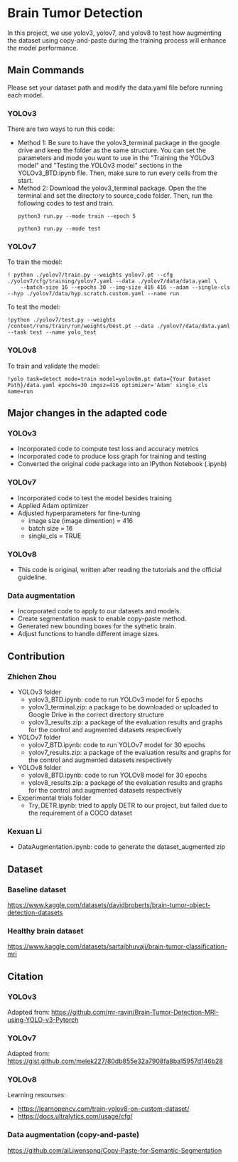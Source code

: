 # Brain Tumor Detection

In this project, we use yolov3, yolov7, and yolov8 to test how augmenting the dataset using copy-and-paste during the training process will enhance the model performance.

## Main Commands
Please set your dataset path and modify the data.yaml file before running each model.

### YOLOv3
There are two ways to run this code:
- Method 1: Be sure to have the yolov3_terminal package in the google drive and keep the folder as the same structure. You can set the parameters and mode you want to use in the "Training the YOLOv3 model" and "Testing the YOLOv3 model" sections in the YOLOv3_BTD.ipynb file. Then, make sure to run every cells from the start.
- Method 2: Download the yolov3_terminal package. Open the the terminal and set the directory to source_code folder. Then, run the following codes to test and train.
  ```
  python3 run.py --mode train --epoch 5
  ```
  ```
  python3 run.py --mode test
  ```

### YOLOv7
To train the model:
```
! python ./yolov7/train.py --weights yolov7.pt --cfg ./yolov7/cfg/training/yolov7.yaml --data ./yolov7/data/data.yaml \
    --batch-size 16 --epochs 30 --img-size 416 416 --adam --single-cls --hyp ./yolov7/data/hyp.scratch.custom.yaml --name run
```
To test the model:
```
!python ./yolov7/test.py --weights /content/runs/train/run/weights/best.pt --data ./yolov7/data/data.yaml --task test --name yolo_test
```

### YOLOv8
To train and validate the model:
```
!yolo task=detect mode=train model=yolov8m.pt data={Your Dataset Path}/data.yaml epochs=30 imgsz=416 optimizer='Adam' single_cls name=run
```


## Major changes in the adapted code

### YOLOv3
- Incorporated code to compute test loss and accuracy metrics
- Incorporated code to produce loss graph for training and testing
- Converted the original code package into an IPython Notebook (.ipynb)

### YOLOv7
- Incorporated code to test the model besides training
- Applied Adam optimizer
- Adjusted hyperparameters for fine-tuning
  - image size (image dimention) = 416
  - batch size = 16
  - single_cls = TRUE

### YOLOv8
- This code is original, written after reading the tutorials and the official guideline.

### Data augmentation
- Incorporated code to apply to our datasets and models.
- Create segmentation mask to enable copy-paste method.
- Generated new bounding boxes for the sythetic brain.
- Adjust functions to handle different image sizes.




## Contribution
### Zhichen Zhou
- YOLOv3 folder
  - yolov3_BTD.ipynb: code to run YOLOv3 model for 5 epochs
  - yolov3_terminal.zip: a package to be downloaded or uploaded to Google Drive in the correct directory structure
  - yolov3_results.zip: a package of the evaluation results and graphs for the control and augmented datasets respectively
- YOLOv7 folder
  - yolov7_BTD.ipynb: code to run YOLOv7 model for 30 epochs
  - yolov7_results.zip: a package of the evaluation results and graphs for the control and augmented datasets respectively
- YOLOv8 folder
  - yolov8_BTD.ipynb: code to run YOLOv8 model for 30 epochs
  - yolov8_results.zip: a package of the evaluation results and graphs for the control and augmented datasets respectively
- Experimental trials folder
  - Try_DETR.ipynb: tried to apply DETR to our project, but failed due to the requirement of a COCO dataset

### Kexuan Li
- DataAugmentation.ipynb: code to generate the dataset_augmented zip

## Dataset
### Baseline dataset
https://www.kaggle.com/datasets/davidbroberts/brain-tumor-object-detection-datasets

### Healthy brain dataset
https://www.kaggle.com/datasets/sartajbhuvaji/brain-tumor-classification-mri

## Citation
### YOLOv3
Adapted from: https://github.com/mr-ravin/Brain-Tumor-Detection-MRI-using-YOLO-v3-Pytorch

### YOLOv7
Adapted from: https://gist.github.com/melek227/80db855e32a7908fa8ba15957d146b28

### YOLOv8
Learning resourses: 
- https://learnopencv.com/train-yolov8-on-custom-dataset/
- https://docs.ultralytics.com/usage/cfg/

### Data augmentation (copy-and-paste)
https://github.com/aiLiwensong/Copy-Paste-for-Semantic-Segmentation


